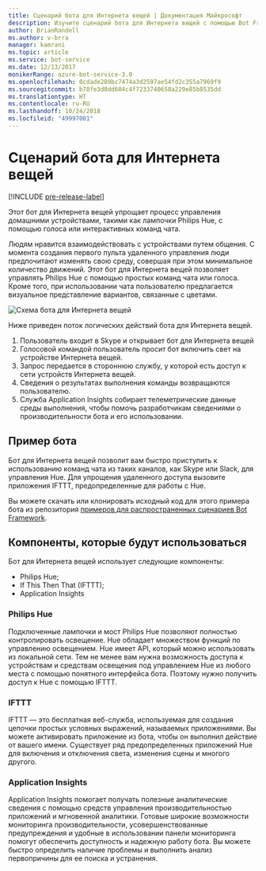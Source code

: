 ```yaml
---
title: Сценарий бота для Интернета вещей | Документация Майкрософт
description: Изучите сценарий бота для Интернета вещей с помощью Bot Framework.
author: BrianRandell
ms.author: v-brra
manager: kamrani
ms.topic: article
ms.service: bot-service
ms.date: 12/13/2017
monikerRange: azure-bot-service-3.0
ms.openlocfilehash: 0cdade289bc7474a3d2597ae54fd2c355a7969f9
ms.sourcegitcommit: b78fe3d8dd604c4f7233740658a229e85b8535dd
ms.translationtype: HT
ms.contentlocale: ru-RU
ms.lasthandoff: 10/24/2018
ms.locfileid: "49997001"
---
```

# <a name="internet-of-things-iot-bot-scenario"></a>Сценарий бота для Интернета вещей

[!INCLUDE [pre-release-label](includes/pre-release-label-v3.md)]

Этот бот для Интернета вещей упрощает процесс управления домашними устройствами, такими как лампочки Philips Hue, с помощью голоса или интерактивных команд чата.

Людям нравится взаимодействовать с устройствами путем общения. С момента создания первого пульта удаленного управления люди предпочитают изменять свою среду, совершая при этом минимальное количество движений. Этот бот для Интернета вещей позволяет управлять Philips Hue с помощью простых команд чата или голоса. Кроме того, при использовании чата пользователю предлагается визуальное представление вариантов, связанные с цветами.

![Схема бота для Интернета вещей](~/media/scenarios/bot-service-scenario-iot-bot.png)

Ниже приведен поток логических действий бота для Интернета вещей.

1. Пользователь входит в Skype и открывает бот для Интернета вещей
2. Голосовой командой пользователь просит бот включить свет на устройстве Интернета вещей.
3. Запрос передается в стороннюю службу, у которой есть доступ к сети устройств Интернета вещей.
4. Сведения о результатах выполнения команды возвращаются пользователю.
5. Служба Application Insights собирает телеметрические данные среды выполнения, чтобы помочь разработчикам сведениями о производительности бота и его использовании.

## <a name="sample-bot"></a>Пример бота
Бот для Интернета вещей позволит вам быстро приступить к использованию команд чата из таких каналов, как Skype или Slack, для управления Hue. Для упрощения удаленного доступа вызовите приложения IFTTT, предопределенные для работы с Hue.

Вы можете скачать или клонировать исходный код для этого примера бота из репозитория [примеров для распространенных сценариев Bot Framework](https://aka.ms/bot/scenarios).

## <a name="components-youll-use"></a>Компоненты, которые будут использоваться
Бот для Интернета вещей использует следующие компоненты:
-   Philips Hue;
-   If This Then That (IFTTT);
-   Application Insights

### <a name="philips-hue"></a>Philips Hue
Подключенные лампочки и мост Philips Hue позволяют полностью контролировать освещение. Hue обладает множеством функций по управлению освещением. Hue имеет API, который можно использовать из локальной сети. Тем не менее вам нужна возможность доступа к устройствам и средствам освещения под управлением Hue из любого места с помощью понятного интерфейса бота. Поэтому нужно получить доступ к Hue с помощью IFTTT.

### <a name="ifttt"></a>IFTTT
IFTTT — это бесплатная веб-служба, используемая для создания цепочки простых условных выражений, называемых приложениями. Вы можете активировать приложение из бота, чтобы он выполнил действие от вашего имени. Существует ряд предопределенных приложений Hue для включения и отключения света, изменения сцены и многого другого.

### <a name="application-insights"></a>Application Insights
Application Insights помогает получать полезные аналитические сведения с помощью средств управления производительностью приложений и мгновенной аналитики. Готовые широкие возможности мониторинга производительности, усовершенствованные предупреждения и удобные в использовании панели мониторинга помогут обеспечить доступность и надежную работу бота. Вы можете быстро определить наличие проблемы и выполнить анализ первопричины для ее поиска и устранения.
